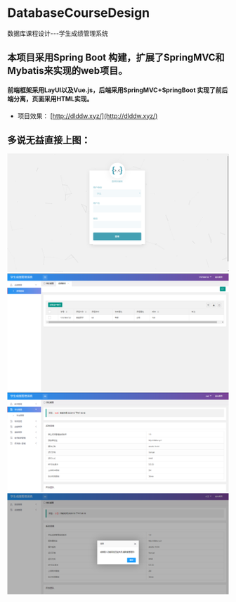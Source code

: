 # DatabaseCourseDesign
数据库课程设计---学生成绩管理系统


## 本项目采用Spring Boot 构建，扩展了SpringMVC和Mybatis来实现的web项目。

#### 前端框架采用LayUI以及Vue.js，后端采用SpringMVC+SpringBoot 实现了前后端分离，页面采用HTML实现。
  
- 项目效果：
[http://dlddw.xyz/](http://dlddw.xyz/)





## 多说无益直接上图：
![pic](/pic/1.png)
![pic](/pic/2.png)
![pic](/pic/3.png)
![pic](/pic/4.png)
